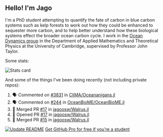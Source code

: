 ## Hello! I'm Jago

I'm a PhD student attempting to quantify the fate of carbon in blue carbon systems such as kelp forests to work out how they could be enhanced to sequester more carbon, and to help better understand how these biological systems effect the broader ocean carbon cycle. I work in the <a href="https://www.damtp.cam.ac.uk/user/jrt51/" class="emph">Ocean Dynamics group</a> in the Department of Applied Mathematics and Theoretical Physics at the University of Cambridge, supervised by Professor John Taylor.

Some stats:
<!--
![](https://raw.githubusercontent.com/jagoosw/jagoosw/main/profile-summary-card-output/nord_dark/0-profile-details.svg)
![](https://raw.githubusercontent.com/jagoosw/jagoosw/main/profile-summary-card-output/nord_dark/3-stats.svg)
![](https://raw.githubusercontent.com/jagoosw/jagoosw/main/profile-summary-card-output/nord_dark/4-productive-time.svg)
-->
![Stats card](https://github-readme-stats.vercel.app/api?username=jagoosw&count_private=true&show_icons=true&theme=transparent&hide_title=true&rank_icon=percentile&show=reviews)

And some of the things I've been doing recently (not including private repos):
<!--START_SECTION:activity-->
1. 🗣 Commented on [#3831](https://github.com/CliMA/Oceananigans.jl/issues/3831#issuecomment-2614069427) in [CliMA/Oceananigans.jl](https://github.com/CliMA/Oceananigans.jl)
2. 🗣 Commented on [#244](https://github.com/OceanBioME/OceanBioME.jl/pull/244#issuecomment-2612815276) in [OceanBioME/OceanBioME.jl](https://github.com/OceanBioME/OceanBioME.jl)
3. 🎉 Merged PR [#17](https://github.com/jagoosw/Walrus.jl/pull/17) in [jagoosw/Walrus.jl](https://github.com/jagoosw/Walrus.jl)
4. 💪 Opened PR [#17](https://github.com/jagoosw/Walrus.jl/pull/17) in [jagoosw/Walrus.jl](https://github.com/jagoosw/Walrus.jl)
5. 🎉 Merged PR [#15](https://github.com/jagoosw/Walrus.jl/pull/15) in [jagoosw/Walrus.jl](https://github.com/jagoosw/Walrus.jl)
<!--END_SECTION:activity-->


[![Update README](https://github.com/jagoosw/jagoosw/actions/workflows/update-readme.yml/badge.svg)](https://github.com/jagoosw/jagoosw/actions/workflows/update-readme.yml)
[Get GitHub Pro for free if you're a student](https://education.github.com/pack)

